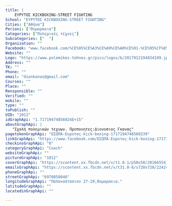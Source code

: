 ```yaml
---
title: |
    ΕΥΡΥΤΟΣ KICKBOXING-STREET FIGHTING
School: "ΕΥΡΥΤΟΣ KICKBOXING-STREET FIGHTING"
Cities: ["Αθήνα"]
Perioxi: ["Θυμαρακια"]
Categories: ["Πολεμικές τέχνες"]
Subcategories: ["  "]
Organization: ""
Facebook: "www.facebook.com/%CE%95%CE%A3%CE%A9%CE%A0%CE%91-%CE%95%CF%85%CF%81%CF%85%CF%84%CE%BF%CF%82-kick-boxing-1717194748560239/"
Website: ""
Logo: "https://www.polemikes-tehnes.gr/pics/logos/b/2017912194834109.jpg"
Address: ""
TK: ""
Phone: ""
email: "dionkanas@gmail.com"
Courses: ""
Place: ""
Rensponsible: ""
Verified: ""
mobile: ""
type: ""
toPublish: ""
UID: "1012"
idGraphApi: "1.71719474856024E+15"
aboutGraphApi: | 
   "Σχολή πολεμικών τεχνων. Προπονητες:Διονυσιος Γκανας"
pagetokenGraphApi: "ΕΣΩΠΑ-Ευρυτος-kick-boxing-1717194748560239"
linkGraphApi: "https://www.facebook.com/ΕΣΩΠΑ-Ευρυτος-kick-boxing-1717194748560239/"
checkinsGraphApi: "0"
categoryGraphApi: "Coach"
websiteGraphApi: ""
pictureGraphApi: "1012"
coverGraphApi: "https://scontent.xx.fbcdn.net/v/t1.0-1/p50x50/28166554_2051348751811502_7143831465626811298_n.jpg?oh=fe2f6051db5602eb099e49b02d75b4af&amp;oe=5B48AD38"
emailsGraphApi: "https://scontent.xx.fbcdn.net/v/t31.0-8/s720x720/22424184_1983574395255605_3195488013108978804_o.jpg?oh=c2d1013bbd06de7ad74f1316160b0583&amp;oe=5B013E82"
phoneGraphApi: ""
streetGraphApi: "6970858046"
longitudeGraphApi: "Παπαναστασιου 27-29,Θυμαρακια."
latitudeGraphApi: ""
locatedinGraphApi: ""

---
```




